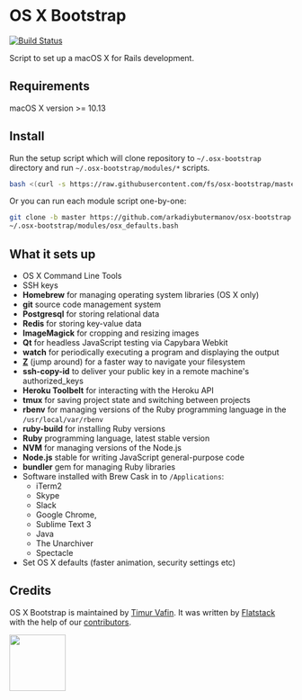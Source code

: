 # OS X Bootstrap

[![Build Status](https://travis-ci.org/fs/osx-bootstrap.svg?branch=master)](https://travis-ci.org/fs/osx-bootstrap)

Script to set up a macOS X for Rails development.

## Requirements

macOS X version >= 10.13

## Install

Run the setup script which will clone repository to `~/.osx-bootstrap` directory
and run `~/.osx-bootstrap/modules/*` scripts.

```bash
bash <(curl -s https://raw.githubusercontent.com/fs/osx-bootstrap/master/bin/setup)
```

Or you can run each module script one-by-one:

```bash
git clone -b master https://github.com/arkadiybutermanov/osx-bootstrap.git
~/.osx-bootstrap/modules/osx_defaults.bash
```

## What it sets up

* OS X Command Line Tools
* SSH keys
* **Homebrew** for managing operating system libraries (OS X only)
* **git** source code management system
* **Postgresql** for storing relational data
* **Redis** for storing key-value data
* **ImageMagick** for cropping and resizing images
* **Qt** for headless JavaScript testing via Capybara Webkit
* **watch** for periodically executing a program and displaying the output
* **[Z](https://github.com/rupa/z)** (jump around) for a faster way to navigate your filesystem
* **ssh-copy-id** to deliver your public key in a remote machine's authorized_keys
* **Heroku Toolbelt** for interacting with the Heroku API
* **tmux** for saving project state and switching between projects
* **rbenv** for managing versions of the Ruby programming language in the `/usr/local/var/rbenv`
* **ruby-build** for installing Ruby versions
* **Ruby** programming language, latest stable version
* **NVM** for managing versions of the Node.js
* **Node.js** stable for writing JavaScript general-purpose code
* **bundler** gem for managing Ruby libraries
* Software installed with Brew Cask in to `/Applications`:
  * iTerm2
  * Skype
  * Slack
  * Google Chrome,
  * Sublime Text 3
  * Java
  * The Unarchiver
  * Spectacle
* Set OS X defaults (faster animation, security settings etc)

## Credits

OS X Bootstrap is maintained by [Timur Vafin](http://github.com/timurvafin).
It was written by [Flatstack](http://www.flatstack.com) with the help of our
[contributors](http://github.com/fs/osx-bootstrap/contributors).

[<img src="http://www.flatstack.com/logo.svg" width="100"/>](http://www.flatstack.com)
